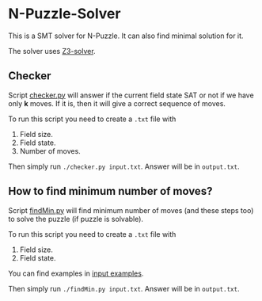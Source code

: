# N-Puzzle-Solver
This is a SMT solver for N-Puzzle. It can also find minimal solution for it.  

The solver uses [Z3-solver](https://github.com/Z3Prover/z3).

## Checker

Script [checker.py](https://github.com/DerekBum/N-Puzzle-Solver/blob/main/checker.py) will answer if the current field state SAT or not if we have only **k** moves. If it is, then it will give a correct sequence of moves.  

To run this script you need to create a ```.txt``` file with  
1) Field size.
2) Field state.
3) Number of moves.  

Then simply run ```./checker.py input.txt```. Answer will be in ```output.txt```.  

## How to find minimum number of moves?

Script [findMin.py](https://github.com/DerekBum/N-Puzzle-Solver/blob/main/findMin.py) will find minimum number of moves (and these steps too) to solve the puzzle (if puzzle is solvable).

To run this script you need to create a ```.txt``` file with  
1) Field size.
2) Field state.

You can find examples in [input examples](https://github.com/DerekBum/N-Puzzle-Solver/tree/main/inputExamples).  

Then simply run ```./findMin.py input.txt```. Answer will be in ```output.txt```.  
